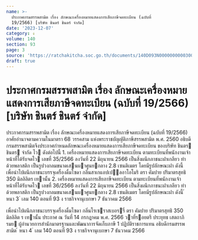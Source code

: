 ```yaml
---
name: >-
  ประกาศกรมสรรพสามิต เรื่อง ลักษณะเครื่องหมายแสดงการเสียภาษีจดทะเบียน (ฉบับที่
  19/2566) [บริษัท ชินตร์ ชินตร์ จำกัด]
date: '2023-12-07'
category: ง
volume: 140
section: 93
page: 3
source: 'https://ratchakitcha.soc.go.th/documents/140D093N0000000000300.pdf'
draft: true
---
```


# ประกาศกรมสรรพสามิต เรื่อง ลักษณะเครื่องหมายแสดงการเสียภาษีจดทะเบียน (ฉบับที่ 19/2566) [บริษัท ชินตร์ ชินตร์ จำกัด]

ประกาศกรมสรรพสามิต เรื่อง ลักษณะเครื่องหมายแสดงการเสียภาษีจดทะเบียน (ฉบับที่ 19/2566) อาศัยอํานาจตามความในมาตรา 68 วรรคสาม แห่งพระราชบัญญัติภาษีสรรพสามิต พ.ศ. 2560 อธิบดีกรมสรรพสามิตจึงประกาศกําหนดลักษณะเครื่องหมายแสดงการเสียภาษีจดทะเบียน ของบริษัท ชินตร ชินตร จํากัด ไว ดังต่อไปนี้ 1. เครื่องหมายแสดงการเสียภาษีจดทะเบียน ตามทะเบียนที่พนักงานเจ้าหน้าที่ได้รับจดไว เลขที่ 35/2566 ลงวันที่ 22 มิถุนายน 2566 เป็นสิ่งผนึกภาชนะฝาเกลียว ทําด้วยพลาสติก เป็นรูปวงกลมขนาดเสนผาศูนยกลาง 2.8 เซนติเมตร โดยมีรูปลักษณะฝา ดังนี้ เพื่อนําไปผนึกภาชนะบรรจุเครื่องดื่มโซดา กลิ่นสาเกแอปเปลอาโอโมริ ตรา คัมปาย ปริมาตรสุทธิ 350 มิลลิลิตร เทานั้น 2. เครื่องหมายแสดงการเสียภาษีจดทะเบียน ตามทะเบียนที่พนักงานเจ้าหน้าที่ได้รับจดไว เลขที่ 36/2566 ลงวันที่ 22 มิถุนายน 2566 เป็นสิ่งผนึกภาชนะฝาเกลียว ทําด้วยพลาสติก เป็นรูปวงกลมขนาดเสนผาศูนยกลาง 2.8 เซนติเมตร โดยมีรูปลักษณะฝา ดังนี้ ้ หนา 3 ่ เลม 140 ตอนที่ 93 ง ราชกิจจานุเบกษา 7 ธันวาคม 2566

เพื่อนําไปผนึกภาชนะบรรจุเครื่องดื่มโซดา กลิ่นโรเซราสเบอรรี่ ตรา คัมปาย ปริมาตรสุทธิ 350 มิลลิลิต ร เทานั้น ประกาศ ณ วันที่ 14 กรกฎาคม พ.ศ. 2566 วาที่รอยตรี ประยุทธ เสตถาภิรมย ผู้อํานวยการสํานักมาตรฐานและพัฒนาการจัดเก็บภาษี 1 ปฏิบัติราชการแทน อธิบดีกรมสรรพสามิต ้ หนา 4 ่ เลม 140 ตอนที่ 93 ง ราชกิจจานุเบกษา 7 ธันวาคม 2566
